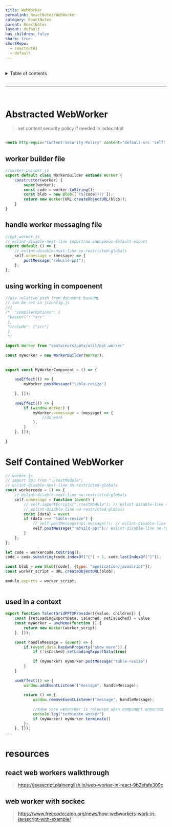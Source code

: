 ```yaml
---
title: WebWorker  
permalink: ReactNotes/WebWorker  
category: ReactNotes  
parent: ReactNotes  
layout: default  
has_children: false  
share: true  
shortRepo:  
  - reactnotes  
  - default            
---
```


<br/>            

<details markdown="block">                  
<summary>                  
Table of contents                  
</summary>                  
{: .text-delta }                  
1. TOC                  
{:toc}                  
</details>                  

<br/>                  

***                  

<br/>  

# Abstracted WebWorker

> set content security policy if needed in index.html

```html  
  
<meta http-equiv="Content-Security-Policy" content="default-src 'self'; worker-src 'self' blob:;/>  
```  

## worker builder file

```javascript  
//worker-builder.js  
export default class WorkerBuilder extends Worker {  
    constructor(worker) {  
        super(worker);  
        const code = worker.toString();  
        const blob = new Blob([`(${code})()`]);  
        return new Worker(URL.createObjectURL(blob));  
    }  
}  
```  

## handle worker messaging file

```javascript  
//ppt.worker.js  
// eslint-disable-next-line import/no-anonymous-default-export  
export default () => {  
    // eslint-disable-next-line no-restricted-globals  
    self.onmessage = (message) => {  
        postMessage("rebuild-ppt");  
    };  
};  
```  

## using working in compoenent

```javascript  
//use relative path from document baseURL  
// can be set in jsconfig.js  
//{  
/*  "compilerOptions": {  
 "baseUrl": "src"  
 },  
 "include": ["src"]  
 }  
 */  
  
import Worker from "containers/pptx/util/ppt.worker"  
  
const myWorker = new WorkerBuilder(Worker);  
  
  
export const MyWorkerComponent = () => {  
  
    useEffect(() => {  
        myWorker.postMessage("table-resize")  
  
    }, []);  
  
    useEffect(() => {  
        if (window.Worker) {  
            myWorker.onmessage = (message) => {  
                //do work  
            };  
        }  
    }, []);  
  
}  
```  

# Self Contained WebWorker

```javascript  
// worker.js  
// import api from "./testModule";  
// eslint-disable-next-line no-restricted-globals  
const workercode = () => {  
    // eslint-disable-next-line no-restricted-globals  
    self.onmessage = function (event) {  
        // self.importScripts("./testModule"); // eslint-disable-line no-restricted-globals  
        // eslint-disable-line no-restricted-globals  
        const {data} = event  
        if (data === "table-resize") {  
            // self.postMessage(api.message()); // eslint-disable-line no-restricted-globals  
            self.postMessage("rebuild-ppt")// eslint-disable-line no-restricted-globals  
        }  
    };  
};  
  
let code = workercode.toString();  
code = code.substring(code.indexOf("{") + 1, code.lastIndexOf("}"));  
  
const blob = new Blob([code], {type: "application/javascript"});  
const worker_script = URL.createObjectURL(blob);  
  
module.exports = worker_script;  
  
```  

## used in a context

```javascript  
export function TalentGridPPTXProvider({value, children}) {  
    const {setLoadingExportData, isCached, setIsCached} = value  
    const myWorker = useMemo(function () {  
        return new Worker(worker_script)  
    }, []);  
  
    const handleMessage = (event) => {  
        if (event.data.hasOwnProperty("show_more")) {  
            if (!isCached) setLoadingExportData(true)  
  
            if (myWorker) myWorker.postMessage("table-resize")  
        }  
    }  
  
    useEffect(() => {  
        window.addEventListener("message", handleMessage);  
  
        return () => {  
            window.removeEventListener("message", handleMessage);  
  
            //make sure webworker is released when component unmounts  
            console.log("terminate worker")  
            if (myWorker) myWorker.terminate()  
        };  
    }, []);  
...  
```  

# resources

## react web workers walkthrough

> https://javascript.plainenglish.io/web-worker-in-react-9b2efafe309c

## web worker with sockec

> https://www.freecodecamp.org/news/how-webworkers-work-in-javascript-with-example/